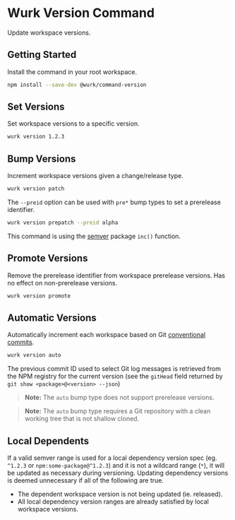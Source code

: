 # Wurk Version Command

Update workspace versions.

## Getting Started

Install the command in your root workspace.

```sh
npm install --save-dev @wurk/command-version
```

## Set Versions

Set workspace versions to a specific version.

```sh
wurk version 1.2.3
```

## Bump Versions

Increment workspace versions given a change/release type.

```sh
wurk version patch
```

The `--preid` option can be used with `pre*` bump types to set a prerelease identifier.

```sh
wurk version prepatch --preid alpha
```

This command is using the [semver](https://www.npmjs.com/package/semver#functions) package `inc()` function.

## Promote Versions

Remove the prerelease identifier from workspace prerelease versions. Has no effect on non-prerelease versions.

```sh
wurk version promote
```

## Automatic Versions

Automatically increment each workspace based on Git [conventional commits](https://www.conventionalcommits.org).

```sh
wurk version auto
```

The previous commit ID used to select Git log messages is retrieved from the NPM registry for the current version (see the `gitHead` field returned by `git show <package>@<version> --json`)

> **Note:** The `auto` bump type does not support prerelease versions.

> **Note:** The `auto` bump type requires a Git repository with a clean working tree that is not shallow cloned.

## Local Dependents

If a valid semver range is used for a local dependency version spec (eg. `^1.2.3` or `npm:some-package@^1.2.3`) and it is not a wildcard range (`*`), it will be updated as necessary during versioning. Updating dependency versions is deemed unnecessary if all of the following are true.

- The dependent workspace version is not being updated (ie. released).
- All local dependency version ranges are already satisfied by local workspace versions.
